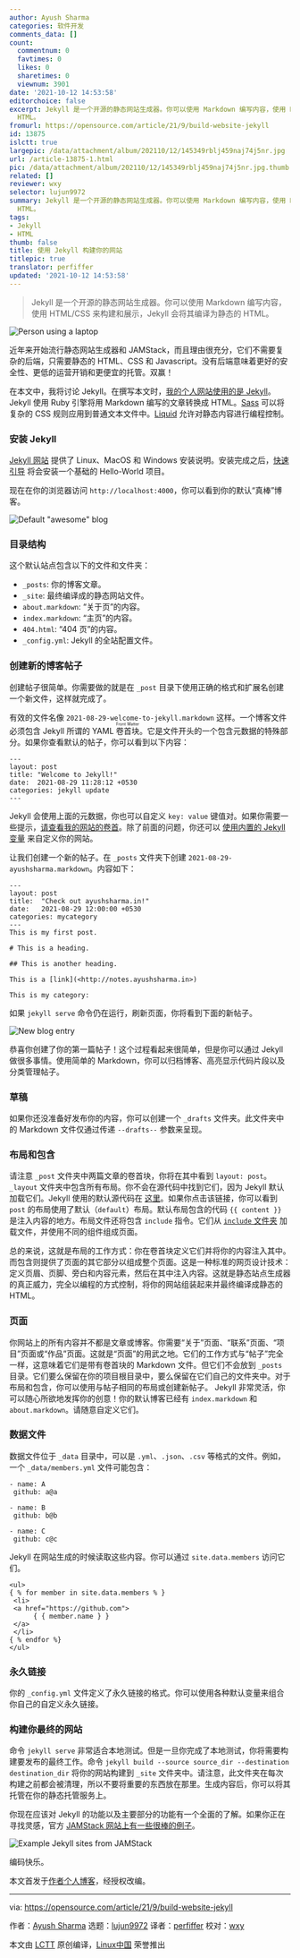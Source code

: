 ```yaml
---
author: Ayush Sharma
categories: 软件开发
comments_data: []
count:
  commentnum: 0
  favtimes: 0
  likes: 0
  sharetimes: 0
  viewnum: 3901
date: '2021-10-12 14:53:58'
editorchoice: false
excerpt: Jekyll 是一个开源的静态网站生成器。你可以使用 Markdown 编写内容，使用 HTML/CSS 来构建和展示，Jekyll 会将其编译为静态的
  HTML。
fromurl: https://opensource.com/article/21/9/build-website-jekyll
id: 13875
islctt: true
largepic: /data/attachment/album/202110/12/145349rblj459naj74j5nr.jpg
url: /article-13875-1.html
pic: /data/attachment/album/202110/12/145349rblj459naj74j5nr.jpg.thumb.jpg
related: []
reviewer: wxy
selector: lujun9972
summary: Jekyll 是一个开源的静态网站生成器。你可以使用 Markdown 编写内容，使用 HTML/CSS 来构建和展示，Jekyll 会将其编译为静态的
  HTML。
tags:
- Jekyll
- HTML
thumb: false
title: 使用 Jekyll 构建你的网站
titlepic: true
translator: perfiffer
updated: '2021-10-12 14:53:58'
---
```



> 
> Jekyll 是一个开源的静态网站生成器。你可以使用 Markdown 编写内容，使用 HTML/CSS 来构建和展示，Jekyll 会将其编译为静态的 HTML。
> 
> 
> 


![](/data/attachment/album/202110/12/145349rblj459naj74j5nr.jpg "Person using a laptop")


近年来开始流行静态网站生成器和 JAMStack，而且理由很充分，它们不需要复杂的后端，只需要静态的 HTML、CSS 和 Javascript。没有后端意味着更好的安全性、更低的运营开销和更便宜的托管。双赢！


在本文中，我将讨论 Jekyll。在撰写本文时，[我的个人网站使用的是 Jekyll](https://gitlab.com/ayush-sharma/ayushsharma-in)。Jekyll 使用 Ruby 引擎将用 Markdown 编写的文章转换成 HTML。[Sass](https://sass-lang.com/) 可以将复杂的 CSS 规则应用到普通文本文件中。[Liquid](https://shopify.github.io/liquid/) 允许对静态内容进行编程控制。


### 安装 Jekyll


[Jekyll 网站](https://jekyllrb.com/docs/installation/) 提供了 Linux、MacOS 和 Windows 安装说明。安装完成之后，[快速引导](https://jekyllrb.com/docs/) 将会安装一个基础的 Hello-World 项目。


现在在你的浏览器访问 `http://localhost:4000`，你可以看到你的默认“真棒”博客。


![Default "awesome" blog](/data/attachment/album/202110/12/145400v2l2ezesct52f2e6.png "Default \"awesome\" blog")


### 目录结构


这个默认站点包含以下的文件和文件夹：


* `_posts`: 你的博客文章。
* `_site`: 最终编译成的静态网站文件。
* `about.markdown`: “关于页”的内容。
* `index.markdown`: “主页”的内容。
* `404.html`: “404 页”的内容。
* `_config.yml`: Jekyll 的全站配置文件。


### 创建新的博客帖子


创建帖子很简单。你需要做的就是在 `_post` 目录下使用正确的格式和扩展名创建一个新文件，这样就完成了。


有效的文件名像 `2021-08-29-welcome-to-jekyll.markdown` 这样。一个博客文件必须包含 Jekyll 所谓的 YAML <ruby> 卷首块 <rt>  Front Matter </rt></ruby>。它是文件开头的一个包含元数据的特殊部分。如果你查看默认的帖子，你可以看到以下内容：



```
---
layout: post
title: "Welcome to Jekyll!"
date:  2021-08-29 11:28:12 +0530
categories: jekyll update
---

```

Jekyll 会使用上面的元数据，你也可以自定义 `key: value` 键值对。如果你需要一些提示，[请查看我的网站的卷首](https://gitlab.com/ayush-sharma/ayushsharma-in/-/blob/2.0/_posts/2021-07-15-the-evolution-of-ayushsharma-in.md)。除了前面的问题，你还可以 [使用内置的 Jekyll 变量](https://jekyllrb.com/docs/variables/) 来自定义你的网站。


让我们创建一个新的帖子。在 `_posts` 文件夹下创建 `2021-08-29-ayushsharma.markdown`。内容如下：



```
---
layout: post
title:  "Check out ayushsharma.in!"
date:   2021-08-29 12:00:00 +0530
categories: mycategory
---
This is my first post.

# This is a heading.

## This is another heading.

This is a [link](<http://notes.ayushsharma.in>)

This is my category:

```

如果 `jekyll serve` 命令仍在运行，刷新页面，你将看到下面的新帖子。


![New blog entry](/data/attachment/album/202110/12/145401thuu8avakvu8hes5.png "New blog entry")


恭喜你创建了你的第一篇帖子！这个过程看起来很简单，但是你可以通过 Jekyll 做很多事情。使用简单的 Markdown，你可以归档博客、高亮显示代码片段以及分类管理帖子。


### 草稿


如果你还没准备好发布你的内容，你可以创建一个 `_drafts` 文件夹。此文件夹中的 Markdown 文件仅通过传递 `--drafts--` 参数来呈现。


### 布局和包含


请注意 `_post` 文件夹中两篇文章的卷首块，你将在其中看到 `layout: post`。`_layout` 文件夹中包含所有布局。你不会在源代码中找到它们，因为 Jekyll 默认加载它们。Jekyll 使用的默认源代码在 [这里](https://github.com/jekyll/minima/blob/master/_layouts/post.html)。如果你点击该链接，你可以看到 `post` 的布局使用了默认（`default`）布局。默认布局包含的代码 `{{ content }}` 是注入内容的地方。布局文件还将包含 `include` 指令。它们从 [`include` 文件夹](https://github.com/jekyll/minima/tree/master/_includes) 加载文件，并使用不同的组件组成页面。


总的来说，这就是布局的工作方式：你在卷首块定义它们并将你的内容注入其中。而包含则提供了页面的其它部分以组成整个页面。这是一种标准的网页设计技术：定义页眉、页脚、旁白和内容元素，然后在其中注入内容。这就是静态站点生成器的真正威力，完全以编程的方式控制，将你的网站组装起来并最终编译成静态的 HTML。


### 页面


你网站上的所有内容并不都是文章或博客。你需要“关于”页面、“联系”页面、“项目”页面或“作品”页面。这就是“页面”的用武之地。它们的工作方式与“帖子”完全一样，这意味着它们是带有卷首块的 Markdown 文件。但它们不会放到 `_posts` 目录。它们要么保留在你的项目根目录中，要么保留在它们自己的文件夹中。对于布局和包含，你可以使用与帖子相同的布局或创建新帖子。 Jekyll 非常灵活，你可以随心所欲地发挥你的创意！你的默认博客已经有 `index.markdown` 和 `about.markdown`。请随意自定义它们。


### 数据文件


数据文件位于 `_data` 目录中，可以是 `.yml`、`.json`、`.csv` 等格式的文件。例如，一个 `_data/members.yml` 文件可能包含：



```
- name: A
 github: a@a

- name: B
 github: b@b

- name: C
 github: c@c

```

Jekyll 在网站生成的时候读取这些内容。你可以通过 `site.data.members` 访问它们。



```
<ul>
{ % for member in site.data.members % }
 <li>
 <a href="https://github.com">
      { { member.name } } 
 </a>
 </li>
{ % endfor %}
</ul>

```

### 永久链接


你的 `_config.yml` 文件定义了永久链接的格式。你可以使用各种默认变量来组合你自己的自定义永久链接。


### 构建你最终的网站


命令 `jekyll serve` 非常适合本地测试。但是一旦你完成了本地测试，你将需要构建要发布的最终工作。命令 `jekyll build --source source_dir --destination destination_dir` 将你的网站构建到 `_site` 文件夹中。请注意，此文件夹在每次构建之前都会被清理，所以不要将重要的东西放在那里。生成内容后，你可以将其托管在你的静态托管服务上。


你现在应该对 Jekyll 的功能以及主要部分的功能有一个全面的了解。如果你正在寻找灵感，官方 [JAMStack 网站上有一些很棒的例子](https://jamstack.org/examples/)。


![Example Jekyll sites from JAMStack](/data/attachment/album/202110/12/145402i2000sr0y2002gnt.png "Example Jekyll sites from JAMStack")


编码快乐。


本文首发于[作者个人博客](https://notes.ayushsharma.in/2021/08/introduction-to-jekyll)，经授权改编。




---


via: <https://opensource.com/article/21/9/build-website-jekyll>


作者：[Ayush Sharma](https://opensource.com/users/ayushsharma) 选题：[lujun9972](https://github.com/lujun9972) 译者：[perfiffer](https://github.com/perfiffer) 校对：[wxy](https://github.com/wxy)


本文由 [LCTT](https://github.com/LCTT/TranslateProject) 原创编译，[Linux中国](https://linux.cn/) 荣誉推出